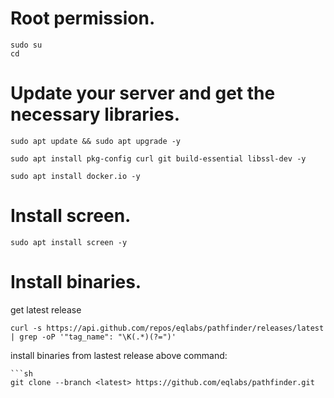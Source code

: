 
# Root permission.


```
sudo su
cd
```


# Update your server and get the necessary libraries.

```
sudo apt update && sudo apt upgrade -y
```
```
sudo apt install pkg-config curl git build-essential libssl-dev -y
```
```
sudo apt install docker.io -y
```


# Install screen.

```
sudo apt install screen -y
```

# Install binaries.
get latest release
```shell
curl -s https://api.github.com/repos/eqlabs/pathfinder/releases/latest | grep -oP '"tag_name": "\K(.*)(?=")'
```

install binaries from lastest release above command:
```shell
```sh
git clone --branch <latest> https://github.com/eqlabs/pathfinder.git
```
